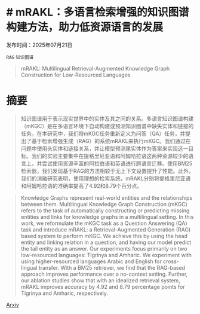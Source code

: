 # # **mRAKL：多语言检索增强的知识图谱构建方法，助力低资源语言的发展**

发布时间：2025年07月21日

`RAG` `知识图谱`

> mRAKL: Multilingual Retrieval-Augmented Knowledge Graph Construction for Low-Resourced Languages

# 摘要

> 知识图谱用于表示现实世界中的实体及其之间的关系。多语言知识图谱构建（mKGC）是在多语言环境下自动构建或预测知识图谱中缺失实体和链接的任务。在本研究中，我们将mKGC任务重新定义为问答（QA）任务，并提出了基于检索增强生成（RAG）的系统mRAKL来执行mKGC。我们通过在问题中使用头实体和链接关系，并让模型预测尾实体作为答案来实现这一目标。我们的实验主要集中在提格里尼亚语和阿姆哈拉语这两种资源较少的语言上，并尝试使用资源丰富的阿拉伯语和英语进行跨语言迁移。使用BM25检索器，我们发现基于RAG的方法相较于无上下文设置提升了性能。此外，我们的消融研究表明，使用理想的检索系统，mRAKL分别将提格里尼亚语和阿姆哈拉语的准确率提高了4.92和8.79个百分点。

> Knowledge Graphs represent real-world entities and the relationships between them. Multilingual Knowledge Graph Construction (mKGC) refers to the task of automatically constructing or predicting missing entities and links for knowledge graphs in a multilingual setting. In this work, we reformulate the mKGC task as a Question Answering (QA) task and introduce mRAKL: a Retrieval-Augmented Generation (RAG) based system to perform mKGC. We achieve this by using the head entity and linking relation in a question, and having our model predict the tail entity as an answer. Our experiments focus primarily on two low-resourced languages: Tigrinya and Amharic. We experiment with using higher-resourced languages Arabic and English for cross-lingual transfer. With a BM25 retriever, we find that the RAG-based approach improves performance over a no-context setting. Further, our ablation studies show that with an idealized retrieval system, mRAKL improves accuracy by 4.92 and 8.79 percentage points for Tigrinya and Amharic, respectively.

[Arxiv](https://arxiv.org/abs/2507.16011)